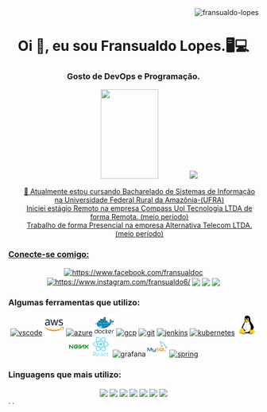 
<div align="right"> <img src="https://komarev.com/ghpvc/?username=fransualdo-lopes&label=Profile%20views&color=0e75b6&style=flat" alt="fransualdo-lopes" /></div>

<h1 align="center">Oi 👋, eu sou Fransualdo Lopes.🖥️💻</h1>
<h3 align="center">Gosto de DevOps e Programação.</h3>

<div align="center">
  <a href="https://github.com/Fransualdo-Lopes">
  <img height="180em" width="48%" src="https://github-readme-stats.vercel.app/api?username=Fransualdo-Lopes&show_icons=true&theme=tokyonight&include_all_commits=true&count_private=true"/><img height="180em" src="https://github-readme-stats.vercel.app/api/top-langs/?username=Fransualdo-Lopes&layout=compact&langs_count=7&theme=dracula"/>
 </div>
<div align="center">
    <ul>
       🔭 Atualmente estou cursando Bacharelado de Sistemas de Informação na Universidade Federal Rural da Amazônia-(UFRA)<br>
       Iniciei estágio Remoto na empresa Compass Uol Tecnologia LTDA de forma Remota. (meio período)<br>
       Trabalho de forma Presencial na empresa Alternativa Telecom LTDA. (meio período)
    </ul>
</div>
<h3 align="left">Conecte-se comigo:</h3>
<div align="center">
<a href="https://fb.com/https://www.facebook.com/fransualdoc" target="blank"><img align="center" src="https://raw.githubusercontent.com/rahuldkjain/github-profile-readme-generator/master/src/images/icons/Social/facebook.svg" alt="https://www.facebook.com/fransualdoc" height="30" width="40" /></a>
<a href="https://www.instagram.com/fc_lopesz6/" target="blank"><img align="center" src="https://raw.githubusercontent.com/rahuldkjain/github-profile-readme-generator/master/src/images/icons/Social/instagram.svg" alt="https://www.instagram.com/fransualdo6/" height="30" width="40" /></a>
<a href="//api.whatsapp.com/send?phone=5591993057052&text=Ol%C3%A1%20Fransuado%2C%20encontrei%20seu%20contato%20pelo%20GitHub"><img align="center" src= "https://img.shields.io/badge/WhatsApp-25D366?style=for-the-badge&logo=whatsapp&logoColor=white"></a>
<a href="https://www.linkedin.com/in/fransualdolopes/"><img align="center" src= "https://img.shields.io/badge/LinkedIn-0077B5?style=for-the-badge&logo=linkedin&logoColor=white"></a> 
<a href=mailto:fransualdo.14@gmail.com><img align="center" src= "https://img.shields.io/badge/Gmail-D14836?style=for-the-badge&logo=gmail&logoColor=white"></a>
</div>

<h3 align="left">Algumas ferramentas que utilizo:</h3>
<div class="tools">
  <p align="center"> 
    <a href="https://code.visualstudio.com" target="_blank" rel="noreferrer"><img src="https://cdn.jsdelivr.net/gh/devicons/devicon/icons/vscode/vscode-original-wordmark.svg" alt="vscode" width="40" height="40"/></a> 
    <a href="https://aws.amazon.com" target="_blank" rel="noreferrer"><img src="https://raw.githubusercontent.com/devicons/devicon/master/icons/amazonwebservices/amazonwebservices-original-wordmark.svg" alt="aws" width="40" height="40"/></a> 
    <a href="https://azure.microsoft.com/en-in/" target="_blank" rel="noreferrer"><img src="https://www.vectorlogo.zone/logos/microsoft_azure/microsoft_azure-icon.svg" alt="azure" width="40" height="40"/></a> 
    <a href="https://www.docker.com/" target="_blank" rel="noreferrer"><img src="https://raw.githubusercontent.com/devicons/devicon/master/icons/docker/docker-original-wordmark.svg" alt="docker" width="40" height="40"/></a> 
    <a href="https://cloud.google.com" target="_blank" rel="noreferrer"><img src="https://www.vectorlogo.zone/logos/google_cloud/google_cloud-icon.svg" alt="gcp" width="40" height="40"/></a> 
    <a href="https://git-scm.com/" target="_blank" rel="noreferrer"><img src="https://www.vectorlogo.zone/logos/git-scm/git-scm-icon.svg" alt="git" width="40" height="40"/></a> 
    <a href="https://www.jenkins.io" target="_blank" rel="noreferrer"><img src="https://www.vectorlogo.zone/logos/jenkins/jenkins-icon.svg" alt="jenkins" width="40" height="40"/></a> 
    <a href="https://kubernetes.io" target="_blank" rel="noreferrer"><img src="https://www.vectorlogo.zone/logos/kubernetes/kubernetes-icon.svg" alt="kubernetes" width="40" height="40"/></a> 
    <a href="https://www.linux.org/" target="_blank" rel="noreferrer"><img src="https://raw.githubusercontent.com/devicons/devicon/master/icons/linux/linux-original.svg" alt="linux" width="40" height="40"/></a> 
    <a href="https://www.nginx.com" target="_blank" rel="noreferrer"><img src="https://raw.githubusercontent.com/devicons/devicon/master/icons/nginx/nginx-original.svg" alt="nginx" width="40" height="40"/></a> 
    <a href="https://reactjs.org/" target="_blank" rel="noreferrer"><img src="https://raw.githubusercontent.com/devicons/devicon/master/icons/react/react-original-wordmark.svg" alt="react" width="40" height="40"/></a> 
    <img src="https://www.vectorlogo.zone/logos/grafana/grafana-icon.svg" alt="grafana" width="40" height="40"/></a> 
    <a href="https://www.mysql.com/" target="_blank" rel="noreferrer"><img src="https://raw.githubusercontent.com/devicons/devicon/master/icons/mysql/mysql-original-wordmark.svg" alt="mysql" width="40" height="40"/></a>
    <a href="https://spring.io/" target="_blank" rel="noreferrer"><img src="https://www.vectorlogo.zone/logos/springio/springio-icon.svg" alt="spring" width="40" height="40"/></a>
  </p>
</div>

<h3 align="left">Linguagens que mais utilizo:</h3>
<div align="center"> 
  <img align="center" width="4%" src="https://www.vectorlogo.zone/logos/gnu_bash/gnu_bash-icon.svg"/> 
  <img align="center" width="4%" src="https://cdn.jsdelivr.net/gh/devicons/devicon/icons/cplusplus/cplusplus-original.svg"/>
  <img align="center" width="4%" src="https://cdn.jsdelivr.net/gh/devicons/devicon/icons/python/python-original-wordmark.svg"/>
  <img align="center" width="4%" src="https://cdn.jsdelivr.net/gh/devicons/devicon/icons/html5/html5-original.svg"/>
  <img align="center" width="4%" src="https://cdn.jsdelivr.net/gh/devicons/devicon/icons/css3/css3-original.svg"/>
  <img align="center" width="4%" src="https://cdn.jsdelivr.net/gh/devicons/devicon/icons/php/php-original.svg"/> 
  <img align="center" width="4%" src="https://cdn.jsdelivr.net/gh/devicons/devicon/icons/java/java-original.svg"/>   
</div>


<!-- <a href="https://www.gnu.org/software/bash/" target="_blank" rel="noreferrer"> 
https://code.visualstudio.com
<h3 align="left">Languages and Tools:</h3>
<p align="left"> <a href="https://aws.amazon.com" target="_blank" rel="noreferrer"> <img src="https://raw.githubusercontent.com/devicons/devicon/master/icons/amazonwebservices/amazonwebservices-original-wordmark.svg" alt="aws" width="40" height="40"/> </a> <a href="https://azure.microsoft.com/en-in/" target="_blank" rel="noreferrer"> <img src="https://www.vectorlogo.zone/logos/microsoft_azure/microsoft_azure-icon.svg" alt="azure" width="40" height="40"/> </a> <a href="https://www.gnu.org/software/bash/" target="_blank" rel="noreferrer"> <img src="https://www.vectorlogo.zone/logos/gnu_bash/gnu_bash-icon.svg" alt="bash" width="40" height="40"/> </a> <a href="https://www.docker.com/" target="_blank" rel="noreferrer"> <img src="https://raw.githubusercontent.com/devicons/devicon/master/icons/docker/docker-original-wordmark.svg" alt="docker" width="40" height="40"/> </a> <a href="https://cloud.google.com" target="_blank" rel="noreferrer"> <img src="https://www.vectorlogo.zone/logos/google_cloud/google_cloud-icon.svg" alt="gcp" width="40" height="40"/> </a> <a href="https://git-scm.com/" target="_blank" rel="noreferrer"> <img src="https://www.vectorlogo.zone/logos/git-scm/git-scm-icon.svg" alt="git" width="40" height="40"/> </a> <a href="https://www.jenkins.io" target="_blank" rel="noreferrer"> <img src="https://www.vectorlogo.zone/logos/jenkins/jenkins-icon.svg" alt="jenkins" width="40" height="40"/> </a> <a href="https://kubernetes.io" target="_blank" rel="noreferrer"> <img src="https://www.vectorlogo.zone/logos/kubernetes/kubernetes-icon.svg" alt="kubernetes" width="40" height="40"/> </a> <a href="https://www.linux.org/" target="_blank" rel="noreferrer"> <img src="https://raw.githubusercontent.com/devicons/devicon/master/icons/linux/linux-original.svg" alt="linux" width="40" height="40"/> </a> <a href="https://www.nginx.com" target="_blank" rel="noreferrer"> <img src="https://raw.githubusercontent.com/devicons/devicon/master/icons/nginx/nginx-original.svg" alt="nginx" width="40" height="40"/> </a> <a href="https://reactjs.org/" target="_blank" rel="noreferrer"> <img src="https://raw.githubusercontent.com/devicons/devicon/master/icons/react/react-original-wordmark.svg" alt="react" width="40" height="40"/> </a> </p>

<p><img align="center" src="https://github-readme-stats.vercel.app/api/top-langs?username=fransualdo-lopes&show_icons=true&locale=en&layout=compact" alt="fransualdo-lopes" /></p>

-->.

 <!-- </div style="display: inline_block"> -->.

